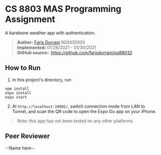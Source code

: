 # CS 8803 MAS Programming Assignment

A barebone weather app with authentication.

> **Author:** [Faris Durrani](https://github.com/farisdurrani/) 903435920 <br/>
> **Implemented:** 01/26/2021 - 01/30/2021 <br/>
> **GitHub source:**: https://github.com/farisdurrani/pa88032

## How to Run
1. In this project's directory, run
```
npm install
expo install
expo start
```
2. At `http://localhost:19002/`, switch connection mode from LAN to Tunnel, and scan the QR code to open the Expo Go app on your iPhone.

> Note: this app has not been tested on any other platforms

## Peer Reviewer
--Name here--

